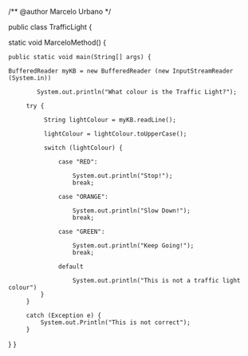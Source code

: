 /**
@author Marcelo Urbano 
*/

public class TrafficLight {

   static void MarceloMethod() {
           
    public static void main(String[] args) {
        
    BufferedReader myKB = new BufferedReader (new InputStreamReader (System.in))
    
            System.out.println("What colour is the Traffic Light?");
    
         try {
      
              String lightColour = myKB.readLine();
              
              lightColour = lightColour.toUpperCase();
              
              switch (lightColour) {
                 
                  case "RED":
                      
                      System.out.println("Stop!");
                      break;
                   
                  case "ORANGE":
                      
                      System.out.println("Slow Down!");
                      break;
                      
                  case "GREEN":
                      
                      System.out.println("Keep Going!");
                      break;
                      
                  default 
                      
                      System.out.println("This is not a traffic light colour")
             }
         }
         
         catch (Exception e) {
             System.out.Println("This is not correct");
         }
}
}
